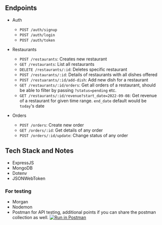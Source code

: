## Endpoints

- Auth
  - `POST /auth/signup`  
  - `POST /auth/login`
  - `POST /auth/token`
  
- Restaurants 
  - `POST /restaurants`: Creates new restaurant
  - `GET /restaurants`: List all restaurants
  - `DELETE /restaurants/:id`: Deletes specific restaurant
  - `POST /restaurants/:id`: Details of restaurants with all dishes offered
  - `POST /restuarants/:id/add-dish`: Add new dish for a restaurant
  - `GET /restaurants/:id/orders`: Get all orders of a restaurant, should be able to filter by passing `?status=pending` etc.
  - `GET /restaurants/:id/revenue?start_date=2022-09-08`: Get revenue of a restaurant for given time range. `end_date` default would be `today`'s date
  
- Orders
  - `POST /orders`: Create new order
  - `GET /orders/:id`: Get details of any order
  - `POST /orders/:id/update`: Change status of any order

## Tech Stack and Notes
- ExpressJS
- MongoDB
- Dotenv
- JSONWebToken

### For testing
- Morgan
- Nodemon
- Postman for API testing, additional points if you can share the postman collection as well.
[![Run in Postman](https://run.pstmn.io/button.svg)](https://app.getpostman.com/run-collection/b46136bcdb92fcd364c8?action=collection%2Fimport)